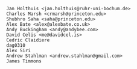     Jan Holthuis <jan.holthuis@ruhr-uni-bochum.de>
    Charles Marsh <crmarsh@princeton.edu>
    Shubhro Saha <saha@princeton.edu>
    Alex Bate <alex@alexbate.co.uk>
    Andy Buckingham <andy@andybee.com>
    David Celis <me@davidcel.is>
    Cedric Claidiere
    dag0310
    Alex Siri
    Andrew Stahlman <andrew.stahlman@gmail.com>
    James Timmons
